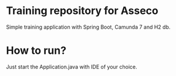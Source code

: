 # Training repository for Asseco

Simple training application with Spring Boot, Camunda 7 and H2 db.

# How to run?

Just start the Application.java with IDE of your choice.